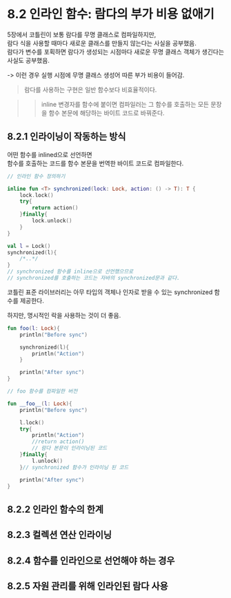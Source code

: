 # 8.2 인라인 함수: 람다의 부가 비용 없애기

5장에서 코틀린이 보통 람다를 무명 클래스로 컴파일하지만,  
람다 식을 사용할 때마다 새로운 클래스를 만들지 않는다는 사실을 공부했음.  
람다가 변수를 포획하면 람다가 생성되는 시점마다 새로운 무명 클래스 객체가 생긴다는 사실도 공부했음.

-> 이런 경우 실행 시점에 무명 클래스 생성어 따른 부가 비용이 들어감.

> 람다를 사용하는 구현은 일반 함수보다 비효율적이다.

>> inline 변경자를 함수에 붙이면 컴파일러는 그 함수를 호출하는 모든 문장을 함수 본문에 해당하는 바이트 코드로 바꿔준다.

## 8.2.1 인라이닝이 작동하는 방식

어떤 함수를 inlined으로 선언하면  
함수를 호출하는 코드를 함수 본문을 번역한 바이트 코드로 컴파일한다.

```kotlin
// 인라인 함수 정의하기

inline fun <T> synchronized(lock: Lock, action: () -> T): T {
    lock.lock()
    try{
        return action()
    }finally{
        lock.unlock()
    }
}

val l = Lock()
synchronized(l){
    /*..*/
}
// synchronized 함수를 inline으로 선언했으므로 
// synchronized를 호출하는 코드는 자바의 synchronized문과 같다.

```

코틀린 표준 라이브러리는 아무 타입의 객체나 인자로 받을 수 있는 synchronized 함수를 제공한다.

하지만, 명시적인 락을 사용하는 것이 더 좋음.


```kotlin
fun foo(l: Lock){
    println("Before sync")

    synchronized(l){
        println("Action")
    }

    println("After sync")
}
```

```kotlin
// foo 함수를 컴파일한 버전

fun __foo__(l: Lock){
    println("Before sync")

    l.lock()
    try{
        println("Action")
        //return action()
        // 람다 본문이 인라이닝된 코드
    }finally{
        l.unlock()
    }// synchronized 함수가 인라이닝 된 코드

    println("After sync")
}

```



## 8.2.2 인라인 함수의 한계


## 8.2.3 컬렉션 연산 인라이닝
## 8.2.4 함수를 인라인으로 선언해야 하는 경우
## 8.2.5 자원 관리를 위해 인라인된 람다 사용
